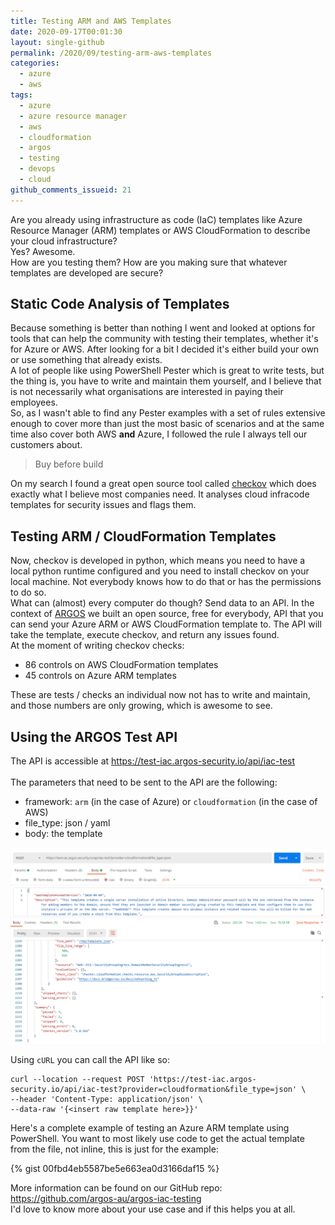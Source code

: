 ```yaml
---
title: Testing ARM and AWS Templates
date: 2020-09-17T00:01:30
layout: single-github
permalink: /2020/09/testing-arm-aws-templates
categories:
  - azure
  - aws
tags:
  - azure
  - azure resource manager
  - aws
  - cloudformation
  - argos
  - testing
  - devops
  - cloud
github_comments_issueid: 21
---
```


Are you already using infrastructure as code (IaC) templates like Azure Resource Manager (ARM) templates or AWS CloudFormation to describe your cloud infrastructure?<br>
Yes? Awesome.<br>
How are you testing them? How are you making sure that whatever templates are developed are secure?

## Static Code Analysis of Templates

Because something is better than nothing I went and looked at options for tools that can help the community with testing their templates, whether it's for Azure or AWS. After looking for a bit I decided it's either build your own or use something that already exists.<br>
A lot of people like using PowerShell Pester which is great to write tests, but the thing is, you have to write and maintain them yourself, and I believe that is not necessarily what organisations are interested in paying their employees.<br>
So, as I wasn't able to find any Pester examples with a set of rules extensive enough to cover more than just the most basic of scenarios and at the same time also cover both AWS **and** Azure, I followed the rule I always tell our customers about.

> Buy before build

On my search I found a great open source tool called <a href="https://github.com/bridgecrewio/checkov" target="_blank">checkov</a> which does exactly what I believe most companies need. It analyses cloud infracode templates for security issues and flags them.

## Testing ARM / CloudFormation Templates

Now, checkov is developed in python, which means you need to have a local python runtime configured and you need to install checkov on your local machine. Not everybody knows how to do that or has the permissions to do so.<br>
What can (almost) every computer do though? Send data to an API.
In the context of <a href="https://argos-security.io" target="_blank">ARGOS</a> we built an open source, free for everybody, API that you can send your Azure ARM or AWS CloudFormation template to. The API will take the template, execute checkov, and return any issues found.<br>
At the moment of writing checkov checks:

- 86 controls on AWS CloudFormation templates
- 45 controls on Azure ARM templates

These are tests / checks an individual now not has to write and maintain, and those numbers are only growing, which is awesome to see.

## Using the ARGOS Test API

The API is accessible at <a href="https://test-iac.argos-security.io/api/iac-test">https://test-iac.argos-security.io/api/iac-test</a> <br><br>
The parameters that need to be sent to the API are the following:

- framework: `arm` (in the case of Azure) or `cloudformation` (in the case of AWS)
- file_type: json / yaml
- body: the template

[![Testing AWS CloudFormation](/media/2020/09/test-aws-cloudformation.png)](/media/2020/09/test-aws-cloudformation.png)

Using `cURL` you can call the API like so:

```
curl --location --request POST 'https://test-iac.argos-security.io/api/iac-test?provider=cloudformation&file_type=json' \
--header 'Content-Type: application/json' \
--data-raw '{<insert raw template here>}}'
```

Here's a complete example of testing an Azure ARM template using PowerShell. You want to most likely use code to get the actual template from the file, not inline, this is just for the example:

{% gist 00fbd4eb5587be5e663ea0d3166daf15 %}

More information can be found on our GitHub repo: <a href="https://github.com/argos-au/argos-iac-testing" target="_blank">https://github.com/argos-au/argos-iac-testing</a> <br>
I'd love to know more about your use case and if this helps you at all.